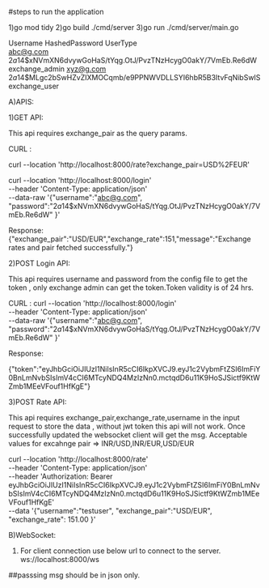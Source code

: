 #steps to run the application

1)go mod tidy
2)go build ./cmd/server
3)go run ./cmd/server/main.go

Username  HashedPassword                                               UserType      
abc@g.com $2a$14$xNVmXN6dvywGoHaS/tYqg.OtJ/PvzTNzHcygO0akY/7VmEb.Re6dW exchange_admin
xyz@g.com $2a$14$MLgc2bSwHZvZIXMOCqmb/e9PPNWVDLLSYI6hbR5B3ItvFqNibSwIS exchange_user

A)APIS:

1)GET API: 

This api requires exchange_pair as the query params.

CURL :

curl --location 'http://localhost:8000/rate?exchange_pair=USD%2FEUR'

curl --location 'http://localhost:8000/login' \
--header 'Content-Type: application/json' \
--data-raw '{"username":"abc@g.com",
"password":"$2a$14$xNVmXN6dvywGoHaS/tYqg.OtJ/PvzTNzHcygO0akY/7VmEb.Re6dW"
}'

Response:
{"exchange_pair":"USD/EUR","exchange_rate":151,"message":"Exchange rates and pair fetched successfully."}

2)POST Login API:

This api requires username and password from the config file to get the token , only exchange admin can get the token.Token validity is of 24 hrs.

CURL :
curl --location 'http://localhost:8000/login' \
--header 'Content-Type: application/json' \
--data-raw '{"username":"abc@g.com",
"password":"$2a$14$xNVmXN6dvywGoHaS/tYqg.OtJ/PvzTNzHcygO0akY/7VmEb.Re6dW"
}'

Response:

{"token":"eyJhbGciOiJIUzI1NiIsInR5cCI6IkpXVCJ9.eyJ1c2VybmFtZSI6ImFiY0BnLmNvbSIsImV4cCI6MTcyNDQ4MzIzNn0.mctqdD6u11K9HoSJSictf9KtWZmb1MEeVFouf1HfKgE"}

3)POST Rate API:

This api requires exchange_pair,exchange_rate,username in the input request to store the data , without jwt token this api will not work.
Once successfully updated the websocket client will get the msg.
Acceptable values for excahnge pair => INR/USD,INR/EUR,USD/EUR

curl --location 'http://localhost:8000/rate' \
--header 'Content-Type: application/json' \
--header 'Authorization: Bearer eyJhbGciOiJIUzI1NiIsInR5cCI6IkpXVCJ9.eyJ1c2VybmFtZSI6ImFiY0BnLmNvbSIsImV4cCI6MTcyNDQ4MzIzNn0.mctqdD6u11K9HoSJSictf9KtWZmb1MEeVFouf1HfKgE' \
--data '{"username":"testuser",
"exchange_pair":"USD/EUR",
"exchange_rate": 151.00
}'

B)WebSocket:

1) For client connection use below url to connect to the server.
ws://localhost:8000/ws

##passsing msg should be in json only.
